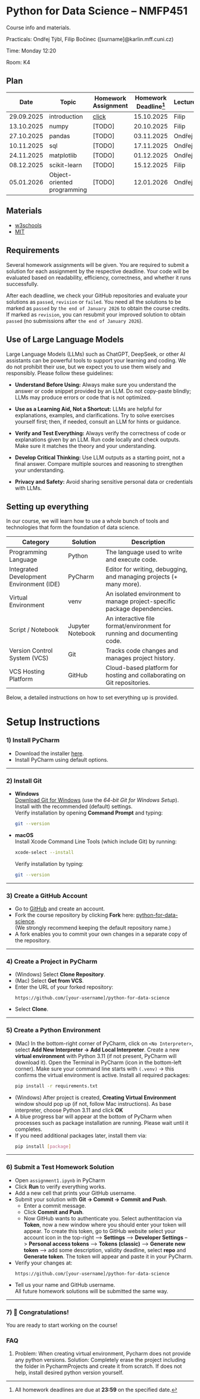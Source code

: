 # Python for Data Science – NMFP451

Course info and materials.

Practicals: Ondřej Týbl, Filip Bočinec ([surname]@karlin.mff.cuni.cz)

Time: Monday 12:20

Room: K4

## Plan
| Date       | Topic                          | Homework Assignment | Homework Deadline[^1] | Lecturer |
|------------|--------------------------------|---------------------|------------------|----------|
| 29.09.2025 | introduction                   | [click](https://github.com/ondratybl/python-for-data-science/blob/main/assignment1.ipynb)              | 15.10.2025           | Filip   |
| 13.10.2025 | numpy                          | [TODO]             | 20.10.2025           | Filip   |
| 27.10.2025 | pandas                         | [TODO]              | 03.11.2025           | Ondřej   |
| 10.11.2025 | sql                            | [TODO]              | 17.11.2025           | Ondřej   |
| 24.11.2025 | matplotlib                     | [TODO]              | 01.12.2025           | Ondřej   |
| 08.12.2025 | scikit-learn                   | [TODO]              | 15.12.2025           | Filip   |
| 05.01.2026 | Object-oriented programming    | [TODO]              | 12.01.2026           | Ondřej   |

[^1]: All homework deadlines are due at **23:59** on the specified date.

## Materials

- [w3schools](https://www.w3schools.com/python/)
- [MIT](https://ocw.mit.edu/courses/6-100l-introduction-to-cs-and-programming-using-python-fall-2022/)

## Requirements

Several homework assignments will be given. You are required to submit a solution for each assignment by the respective deadline. Your code will be evaluated based on readability, efficiency, correctness, and whether it runs successfully.

After each deadline, we check your GitHub repositories and evaluate your solutions as `passed`, `revision` or `failed`. You need all the solutions to be marked as `passed` by `the end of January 2026` to obtain the course credits. If marked as `revision`, you can resubmit your improved solution to obtain `passed` (no submissions after `the end of January 2026`).

## Use of Large Language Models

Large Language Models (LLMs) such as ChatGPT, DeepSeek, or other AI assistants can be powerful tools to support your learning and coding. We do not prohibit their use, but we expect you to use them wisely and responsibly. Please follow these guidelines:

- **Understand Before Using:** Always make sure you understand the answer or code snippet provided by an LLM. Do not copy-paste blindly; LLMs may produce errors or code that is not optimized.

- **Use as a Learning Aid, Not a Shortcut:** LLMs are helpful for explanations, examples, and clarifications. Try to solve exercises yourself first; then, if needed, consult an LLM for hints or guidance.

- **Verify and Test Everything:** Always verify the correctness of code or explanations given by an LLM. Run code locally and check outputs. Make sure it matches the theory and your understanding.

- **Develop Critical Thinking:** Use LLM outputs as a starting point, not a final answer. Compare multiple sources and reasoning to strengthen your understanding.

- **Privacy and Safety:** Avoid sharing sensitive personal data or credentials with LLMs.

## Setting up everything

In our course, we will learn how to use a whole bunch of tools and technologies that form the foundation of data science.

| Category                     | Solution             | Description                                                                |
|------------------------------|---------------------|-----------------------------------------------------------------------------|
| Programming Language         | Python              | The language used to write and execute code.                                | 
| Integrated Development Environment (IDE)      | PyCharm             | Editor for writing, debugging, and managing projects (+ many more).                |
| Virtual Environment          | venv                | An isolated environment to manage project-specific package dependencies.            |
| Script / Notebook            | Jupyter Notebook    | An interactive file format/environment for running and documenting code.    |
| Version Control System (VCS) | Git                 | Tracks code changes and manages project history.                            |
| VCS Hosting Platform         | GitHub              | Cloud-based platform for hosting and collaborating on Git repositories.     |

Below, a detailed instructions on how to set everything up is provided.

# Setup Instructions

### 1) Install PyCharm

- Download the installer [here](https://www.jetbrains.com/pycharm/download/?section=mac).
- Install PyCharm using default options.

---

### 2) Install Git

- **Windows**  
  [Download Git for Windows](https://git-scm.com/download/win) (use the *64-bit Git for Windows Setup*).  
  Install with the recommended (default) settings.  
  Verify installation by opening **Command Prompt** and typing:  
  ```bash
  git --version
  ```

- **macOS**  
  Install Xcode Command Line Tools (which include Git) by running:  
  ```bash
  xcode-select --install
  ```  
  Verify installation by typing:  
  ```bash
  git --version
  ```

---

### 3) Create a GitHub Account

- Go to [GitHub](https://github.com) and create an account.
- Fork the course repository by clicking **Fork** here: [python-for-data-science](https://github.com/ondratybl/python-for-data-science).  
  (We strongly recommend keeping the default repository name.)
- A fork enables you to commit your own changes in a separate copy of the repository.

---

### 4) Create a Project in PyCharm

- (Windows) Select **Clone Repository**.
- (Mac) Select **Get from VCS**.
- Enter the URL of your forked repository:  
  ```
  https://github.com/[your-username]/python-for-data-science
  ```
- Select **Clone**.

---

### 5) Create a Python Environment

- (Mac) In the bottom-right corner of PyCharm, click on `<No Interpreter>`, select **Add New Interpreter → Add Local Interpreter**. Create a new **virtual environment** with Python 3.11 (if not present, PyCharm will download it). Open the Terminal in PyCharm (icon in the bottom-left corner). Make sure your command line starts with `(.venv)` → this confirms the virtual environment is active. Install all required packages:
  ```bash
  pip install -r requirements.txt
  ```
- (Windows) After project is created, **Creating Virtual Environment** window should pop up (if not, follow Mac instructions). As base interpreter, choose Python 3.11 and click **OK**
- A blue progress bar will appear at the bottom of PyCharm when processes such as package installation are running. Please wait until it completes.
- If you need additional packages later, install them via:
  ```bash
  pip install [package]
  ```

---

### 6) Submit a Test Homework Solution

- Open `assignment1.ipynb` in PyCharm
- Click **Run** to verify everything works.
- Add a new cell that prints your GitHub username.
- Submit your solution with **Git → Commit → Commit and Push**.  
  - Enter a commit message.  
  - Click **Commit and Push**.
  - Now GitHub wants to authenticate you. Select authentitacion via **Token**, now a new window where you should enter your token will appear. To create this token, go to GitHub website select your account icon in the top-right –> **Settings** –> **Developer Settings** –> **Personal access tokens** –> **Tokens (classic)** –> **Generate new token** –> add some description, validity deadline, select **repo** and **Generate token**. The token will appear and paste it in your PyCharm.
- Verify your changes at:  
  ```
  https://github.com/[your-username]/python-for-data-science
  ```
- Tell us your name and GitHub username.  
  All future homework solutions will be submitted the same way.

---

### 7) 🎉 Congratulations!
You are ready to start working on the course!


### FAQ

1) Problem: When creating virtual environment, Pycharm does not provide any python versions. Solution: Completely erase the project including the folder in PycharmProjects and create it from scratch. If does not help, install desired python version yourself.
